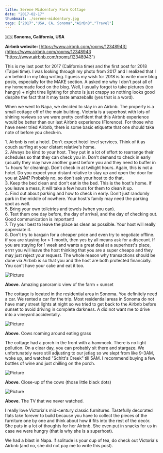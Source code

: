 ```yaml
---
title: Serene Midcentury Farm Cottage
date: "2017-02-17"
thumbnail: ./serene-midcentury.jpg
tags: ["2017","USA, CA, Sonoma","AirBnB","Travel"]
---
```

🇺🇸 **Sonoma, California, USA**

 **Airbnb website:** [https://www.airbnb.com/rooms/12348943](https://www.airbnb.com/rooms/12348943 "https://www.airbnb.com/rooms/12348943")

This is my last post for 2017 (California time) and the first post for 2018 (Taipei time). I was looking through my photo from 2017 and I realized that I am behind in my blog writing. I guess my wish for 2018 is to write more blog posts, especially for the MAKE section. A asked me why I don't post all of my homemade food on the blog. Well, I usually forgot to take pictures (too hangry) + night time lighting for photo is just crappy so nothing looks good despite the fact that it may taste amazeballs (yes that is a word).   
  
When we went to Napa, we decided to stay in an Airbnb. The property is a small cottage off of the main building. Victoria is a superhost with lots of shining reviews so we were pretty confident that this Airbnb experience would be better than our last Airbnb experience (Florence). For those who have never tried Airbnb, there is some basic etiquette that one should take note of before you check-in.   
  
1\. Airbnb is not a hotel. Don't expect hotel level services. Think of it as couch surfing at your distant relative's home.   
2\. Always be kind to your host. They put in a lot of effort to rearrange their schedules so that they can check you in. Don't demand to check in early (usually they may have another guest before you and they need to buffer in 1+ hours for cleaning). Don't check in at twilight hours. Again, this is not a hotel. Do you expect your distant relative to stay up and open the door for you at 2AM? Probably no, so don't ask your host to do that.   
3\. Keep the bed clean and don't eat in the bed. This is the host's home. If you leave a mess, it will take a few hours for them to clean it up.   
4\. Find out about parking and how to check in early. Don't just randomly park in the middle of nowhere. Your host's family may need the parking spot as well.   
5\. Bring your own toiletries and towels (when you can).  
6\. Text them one day before, the day of arrival, and the day of checking out. Good communication is important!  
7\. Try your best to leave the place as clean as possible. Your host will really appreciate it.   
8\. Don't try to bargain for a cheaper price and even try to negotiate offline. if you are staying for > 1 month, then yes by all means ask for a discount. If you are staying for 1 week and wants a great deal at a superhost's place, errrr you will leave the host thinking that you are a super cheapo and they may just reject your request. The whole reason why transactions should be done via Airbnb is so that you and the host are both protected financially. You can't have your cake and eat it too.

![Picture](https://hola-yolo.weebly.com/uploads/4/8/2/0/48209285/img-8402_orig.jpg)

**Above.** Amazing panoramic view of the farm + sunset   
  
The cottage is located in the residential area in Sonoma. You definitely need a car. We rented a car for the trip. Most residential areas in Sonoma do not have many street lights at night so we tried to get back to the Airbnb before sunset to avoid driving in complete darkness. A did not want me to drive into a vineyard accidentally.

![Picture](https://hola-yolo.weebly.com/uploads/4/8/2/0/48209285/img-8406_orig.jpg)

**Above.** Cows roaming around eating grass  
  
The cottage had a porch in the front with a hammock. There is no light pollution. On a clear day, you can probably sit there and stargaze. We unfortunately were still adjusting to our jetlag so we slept from like 9-3AM, woke up, and watched "Schitt's Creek" till 5AM. I recommend buying a few bottles of wine and just chilling on the porch.

![Picture](https://hola-yolo.weebly.com/uploads/4/8/2/0/48209285/img-8404_orig.jpg)

**Above.** Close-up of the cows (those little black dots)

![Picture](https://hola-yolo.weebly.com/uploads/4/8/2/0/48209285/img-8394_1_orig.jpg)

**Above.** The TV that we never watched.  
  
I really love Victoria's mid-century classic furnitures. Tastefully decorated flats take forever to build because you have to collect the pieces of the furniture one by one and think about how it fits into the rest of the decór. She puts in a lot of thoughts for her Airbnb. She even put in snacks for us in case we were hungry (that is why she is a superhost).   
  
We had a blast in Napa. if solitude is your cup of tea, do check out Victoria's Airbnb (and no, she did not pay me to write this post).
